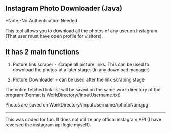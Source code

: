 Instagram Photo Downloader (Java) 
----------------------------------
*Note -No Authentication Needed

This tool allows you to download all the photos of any user on Instagram (That user must have open profile for visitors).


It has 2 main functions
---

1) Picture link scraper - scrape all picture links. This can be used to download the photos at a later stage. (In any download manager)

2) Picture Downloader - can be used after the link scraping stage 

The entire fetched link list will be saved on the same work directory of the program (Format is WorkDirectory//inputUsername.txt)

Photos are saved on WorkDirectory//inputUsername//photoNum.jpg


---
This was coded for fun. It does not utilize any offical instagram API (I have reversed the instagram api logic myself).
